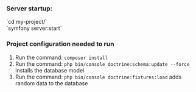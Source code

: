 <h3>Server startup:</h3>
`cd my-project/` <br>
`symfony server:start`

<H3>Project configuration needed to run</H3>

1. Run the command: `composer install`
2. Run the command: `php bin/console doctrine:schema:update --force` installs the database model
3. Run the command: `php bin/console doctrine:fixtures:load` adds random data to the database
